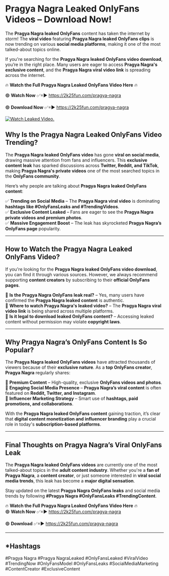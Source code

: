 # Pragya Nagra Leaked OnlyFans Videos – Download Now!

The **Pragya Nagra leaked OnlyFans** content has taken the internet by storm! The **viral video** featuring **Pragya Nagra leaked OnlyFans clips** is now trending on various **social media platforms**, making it one of the most talked-about topics online.  

If you're searching for the **Pragya Nagra leaked OnlyFans video download**, you’re in the right place. Many users are eager to access **Pragya Nagra's exclusive content**, and the **Pragya Nagra viral video link** is spreading across the internet.  

🔥 **Watch the Full Pragya Nagra Leaked OnlyFans Video Here** 🔥  

🟢 **Watch Now** ✅=► https://2k25fun.com/pragya-nagra

🟢 **Download Now** ✅=► https://2k25fun.com/pragya-nagra

[![Watch Leaked Video.](https://miro.medium.com/v2/resize:fit:828/format:webp/1*cilzJN44JGOrTw9NJCrNHA.gif "Watch Leaked Video")](https://2k25fun.com/pragya-nagra)

## **Why Is the Pragya Nagra Leaked OnlyFans Video Trending?**  

The **Pragya Nagra leaked OnlyFans video** has gone **viral on social media**, drawing massive attention from fans and influencers. This **exclusive content leak** has sparked discussions across **Twitter, Reddit, and TikTok**, making **Pragya Nagra's private videos** one of the most searched topics in the **OnlyFans community**.  

Here’s why people are talking about **Pragya Nagra leaked OnlyFans content**:  

✅ **Trending on Social Media** – The **Pragya Nagra viral video** is dominating **hashtags like #OnlyFansLeaks and #TrendingVideos**.  
✅ **Exclusive Content Leaked** – Fans are eager to see the **Pragya Nagra private videos and premium photos**.  
✅ **Massive Engagement Boost** – The leak has skyrocketed **Pragya Nagra’s OnlyFans page** popularity.  

---

## **How to Watch the Pragya Nagra Leaked OnlyFans Video?**  

If you're looking for the **Pragya Nagra leaked OnlyFans video download**, you can find it through various sources. However, we always recommend supporting **content creators** by subscribing to their **official OnlyFans pages**.  

🔹 **Is the Pragya Nagra OnlyFans leak real?** – Yes, many users have confirmed the **Pragya Nagra leaked content** is authentic.  
🔹 **Where to watch Pragya Nagra's leaked video?** – The **Pragya Nagra viral video link** is being shared across multiple platforms.  
🔹 **Is it legal to download leaked OnlyFans content?** – Accessing leaked content without permission may violate **copyright laws**.  

---

## **Why Pragya Nagra’s OnlyFans Content Is So Popular?**  

The **Pragya Nagra leaked OnlyFans videos** have attracted thousands of viewers because of their **exclusive nature**. As a **top OnlyFans creator**, **Pragya Nagra** regularly shares:  

📌 **Premium Content** – High-quality, exclusive **OnlyFans videos and photos**.  
📌 **Engaging Social Media Presence** – **Pragya Nagra’s viral content** is often featured on **Reddit, Twitter, and Instagram**.  
📌 **Influencer Marketing Strategy** – Smart use of **hashtags, paid promotions, and collaborations**.  

With the **Pragya Nagra leaked OnlyFans content** gaining traction, it’s clear that **digital content monetization and influencer branding** play a crucial role in today's **subscription-based platforms**.  

---

## **Final Thoughts on Pragya Nagra’s Viral OnlyFans Leak**  

The **Pragya Nagra leaked OnlyFans videos** are currently one of the most talked-about topics in the **adult content industry**. Whether you're a **fan of Pragya Nagra**, a **content creator**, or just someone interested in **viral social media trends**, this leak has become a **major digital sensation**.  

Stay updated on the latest **Pragya Nagra OnlyFans leaks** and social media trends by following **#Pragya Nagra #OnlyFansLeaks #TrendingContent**.  

🔥 **Watch the Full Pragya Nagra Leaked OnlyFans Video Here** 🔥  
🟢 **Watch Now** ✅=► https://2k25fun.com/pragya-nagra

🟢 **Download** ✅=► https://2k25fun.com/pragya-nagra

---

## *Hashtags
#Pragya Nagra #Pragya NagraLeaked #OnlyFansLeaked #ViralVideo #TrendingNow #OnlyFansModel #OnlyFansLeaks #SocialMediaMarketing #ContentCreator #ExclusiveContent  